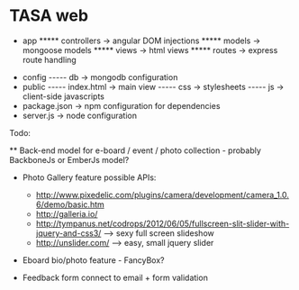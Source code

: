 TASA web
=======

* app
***** controllers   -> angular DOM injections
***** models        -> mongoose models
***** views         -> html views
***** routes        -> express route handling
- config
----- db            -> mongodb configuration
- public
----- index.html    -> main view
----- css           -> stylesheets
----- js            -> client-side javascripts
- package.json      -> npm configuration for dependencies
- server.js         -> node configuration


Todo:

** Back-end model for e-board / event / photo collection - probably BackboneJs or EmberJs model?
* Photo Gallery feature
  possible APIs:
  - http://www.pixedelic.com/plugins/camera/development/camera_1.0.6/demo/basic.htm
  - http://galleria.io/
  - http://tympanus.net/codrops/2012/06/05/fullscreen-slit-slider-with-jquery-and-css3/ --> sexy full screen slideshow
  - http://unslider.com/ --> easy, small jquery slider


* Eboard bio/photo feature - FancyBox?
* Feedback form connect to email + form validation
